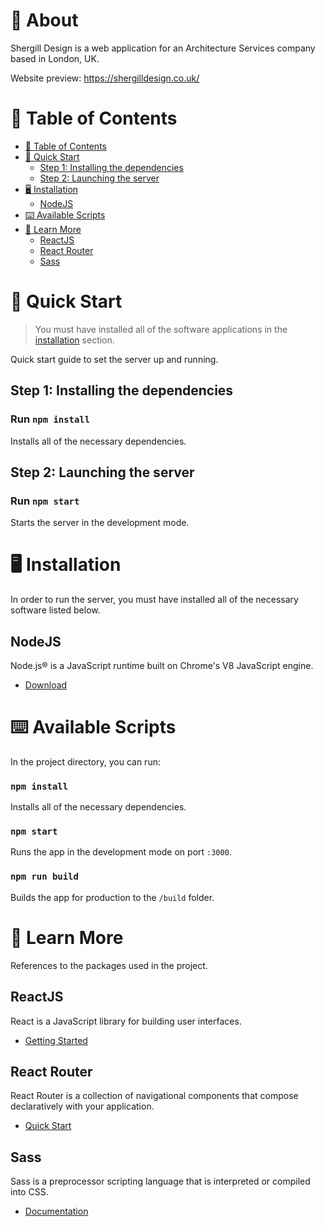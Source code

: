# :cherry_blossom: About

Shergill Design is a web application for an Architecture Services company based in London, UK.

Website preview:
https://shergilldesign.co.uk/

# :memo: Table of Contents

* [:memo: Table of Contents](#memo-table-of-contents)
* [:rocket: Quick Start](#rocket-quick-start)
	* [Step 1: Installing the dependencies](#step-1-installing-the-dependencies)
	* [Step 2: Launching the server](#step-2-launching-the-server)
* [:desktop_computer: Installation](#desktop_computer-installation)
	* [NodeJS](#nodejs)
* [:keyboard: Available Scripts](#keyboard-available-scripts)
* [:green_book: Learn More](#green_book-learn-more)
	* [ReactJS](#reactjs)
	* [React Router](#react-router)
	* [Sass](#sass)

# :rocket: Quick Start

> You must have installed all of the software applications in the [installation](#desktop_computer-installation) section.

Quick start guide to set the server up and running.

## Step 1: Installing the dependencies

### Run `npm install`

Installs all of the necessary dependencies.

## Step 2: Launching the server

### Run `npm start`

Starts the server in the development mode.

# :desktop_computer: Installation

In order to run the server, you must have installed all of the necessary software listed below.

## NodeJS

Node.js® is a JavaScript runtime built on Chrome's V8 JavaScript engine.

* [Download](https://nodejs.org/en/)

# :keyboard: Available Scripts

In the project directory, you can run:

### `npm install`

Installs all of the necessary dependencies.

### `npm start`

Runs the app in the development mode on port `:3000`.

### `npm run build`

Builds the app for production to the `/build` folder.

# :green_book: Learn More

References to the packages used in the project.

## ReactJS

React is a JavaScript library for building user interfaces.

* [Getting Started](https://reactjs.org/docs/getting-started.html)

## React Router

React Router is a collection of navigational components that compose declaratively with your application.

* [Quick Start](https://reactrouter.com/web/guides/quick-start)

## Sass

Sass is a preprocessor scripting language that is interpreted or compiled into CSS.

* [Documentation](https://sass-lang.com/documentation)